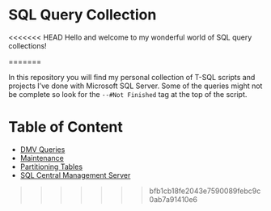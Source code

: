 # SQL Query Collection
<<<<<<< HEAD
Hello and welcome to my wonderful world of SQL query collections!

=======

In this repository you will find my personal collection of T-SQL scripts and projects I’ve done with Microsoft SQL Server. Some of the queries might not be complete so look for the `--#Not Finished` tag at the top of the script.

# Table of Content
* [DMV Queries](/dmv%20queries/README.md)
* [Maintenance](/maintenance/README.md)
* [Partitioning Tables](/partitioning%20tables/README.md)
* [SQL Central Management Server](/cms/README.md)
>>>>>>> bfb1cb18fe2043e7590089febc9c0ab7a91410e6
